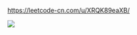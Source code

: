 
https://leetcode-cn.com/u/XRQK89eaXB/


<!-- 
![Leetcode Stats](https://leetcode.card.workers.dev/?username=XRQK89eaXB&theme=wtf&extension=activity)
 
![codewars](https://github-readme-codewars-stats.herokuapp.com/api/?username=zerone0x&card&customcolor=bg:2a295b_fg:b500ed_text:fc4646_logo:2a295b_stroke:f75402) -->


<a href="https://leetcode.com/">
  <img align="center" src="https://leetcode.card.workers.dev/?username=XRQK89eaXB&theme=wtf&extension=activity" />
</a>
